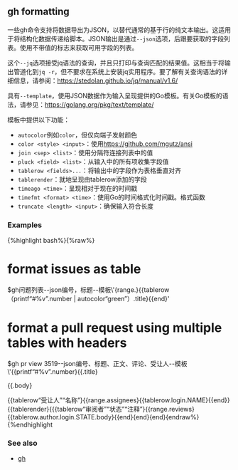 ## gh formatting

一些gh命令支持将数据导出为JSON，以替代通常的基于行的纯文本输出。这适用于将结构化数据传递给脚本。JSON输出是通过`--json`选项，后跟要获取的字段列表。使用不带值的标志来获取可用字段的列表。

这个`--jq`选项接受jq语法的查询，并且只打印与查询匹配的结果值。这相当于将输出管道化到`jq -r`，但不要求在系统上安装jq实用程序。要了解有关查询语法的详细信息，请参阅：<https://stedolan.github.io/jq/manual/v1.6/>

具有`--template`，使用JSON数据作为输入呈现提供的Go模板。有关Go模板的语法，请参见：<https://golang.org/pkg/text/template/>

模板中提供以下功能：

-   `autocolor`例如`color`，但仅向端子发射颜色
-   `color <style> <input>`：使用<https://github.com/mgutz/ansi>
-   `join <sep> <list>`：使用分隔符连接列表中的值
-   `pluck <field> <list>`：从输入中的所有项收集字段值
-   `tablerow <fields>...`：将输出中的字段作为表格垂直对齐
-   `tablerender`：就地呈现由tablerow添加的字段
-   `timeago <time>`：呈现相对于现在的时间戳
-   `timefmt <format> <time>`：使用Go的时间格式化时间戳。格式函数
-   `truncate <length> <input>`：确保输入符合长度

### Examples

{%highlight bash%}{%raw%}

# format issues as table

$gh问题列表--json编号，标题--模板\\'{range.}{{tablerow（printf“#%v”.number | autocolor“green”）.title}{{end}'

# format a pull request using multiple tables with headers

$gh pr view 3519--json编号、标题、正文、评论、受让人--模板\\'{{printf“#%v”.number}{{.title}

{{.body}

{{tablerow“受让人”“名称”}{{range.assignees}{{tablerow.login.NAME}{{end}}{{tablerender}{{{tablerow“审阅者”“状态”“注释”}{{range.reviews}{{tablerow.author.login.STATE.body}{{end}{end}{end}{endraw%}{%endhighlight

### See also

-   [gh](./gh)
